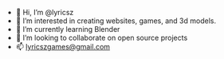 - 👋 Hi, I’m @lyricsz
- 👀 I’m interested in creating websites, games, and 3d models.
- 🌱 I’m currently learning Blender
- 💞️ I’m looking to collaborate on open source projects
- 📫 lyricszgames@gmail.com

<!---
lyricsz/lyricsz is a ✨ special ✨ repository because its `README.md` (this file) appears on your GitHub profile.
You can click the Preview link to take a look at your changes.
--->
